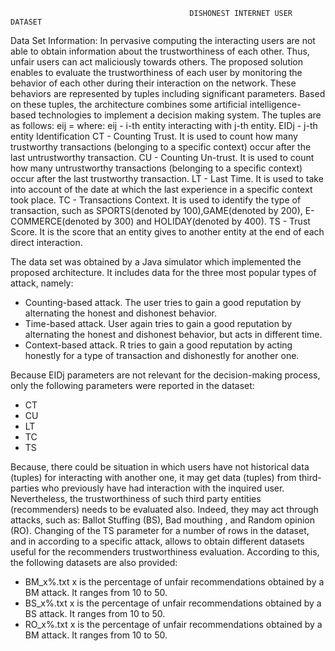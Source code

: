                                             DISHONEST INTERNET USER DATASET

Data Set Information:
In pervasive computing the interacting users are not able to obtain information about the trustworthiness of each other. Thus, unfair users can act maliciously towards others. The proposed solution enables to evaluate the trustworthiness of each user by monitoring the behavior of each other during their interaction on the network. These behaviors are represented by tuples including significant parameters. Based on these tuples, the architecture combines some artificial intelligence-based technologies to implement a decision making system.
The tuples are as follows:
eij =
where:
eij - i-th entity interacting with j-th entity.
EIDj - j-th entity Identification
CT - Counting Trust. It is used to count how many trustworthy transactions (belonging to a specific context) occur after the last untrustworthy transaction.
CU - Counting Un-trust. It is used to count how many untrustworthy transactions (belonging to a specific context) occur after    the last trustworthy transaction.
LT - Last Time. It is used to take into account of the date at which the last experience in a specific context took place.
TC - Transactions Context. It is used to identify the type of transaction, such as SPORTS(denoted by 100),GAME(denoted by 200), E-COMMERCE(denoted by 300) and HOLIDAY(denoted by 400).
TS - Trust Score. It is the score that an entity gives to another entity at the end of each direct interaction.


The data set was obtained by a Java simulator which implemented the proposed architecture.
It includes data for the three most popular types of attack, namely:
- Counting-based attack. The user tries to gain a good reputation by alternating the honest and dishonest behavior.
- Time-based attack. User again tries to gain a good reputation by alternating the honest and dishonest behavior, but acts in    different time.
- Context-based attack. R tries to gain a good reputation by acting honestly for a type of transaction and dishonestly for another one.

Because EIDj parameters are not relevant for the decision-making process, only the following parameters were reported in the dataset:
- CT
- CU
- LT
- TC
- TS

Because, there could be situation in which users have not historical data (tuples) for interacting with another one, it may get data (tuples) from third-parties who previously have had interaction with the inquired user.
Nevertheless, the trustworthiness of such third party entities (recommenders) needs to be evaluated also. Indeed, they may act through attacks, such as: Ballot Stuffing (BS), Bad mouthing , and Random opinion (RO).
Changing of the TS parameter for a number of rows in the dataset, and in according to a specific attack, allows to obtain different datasets useful for the recommenders trustworthiness evaluation.
According to this, the following datasets are also provided:
- BM_x%.txt x is the percentage of unfair recommendations obtained by a BM attack. It ranges from 10 to 50.
- BS_x%.txt x is the percentage of unfair recommendations obtained by a BS attack. It ranges from 10 to 50.
- RO_x%.txt x is the percentage of unfair recommendations obtained by a BM attack. It ranges from 10 to 50.


```python

```
